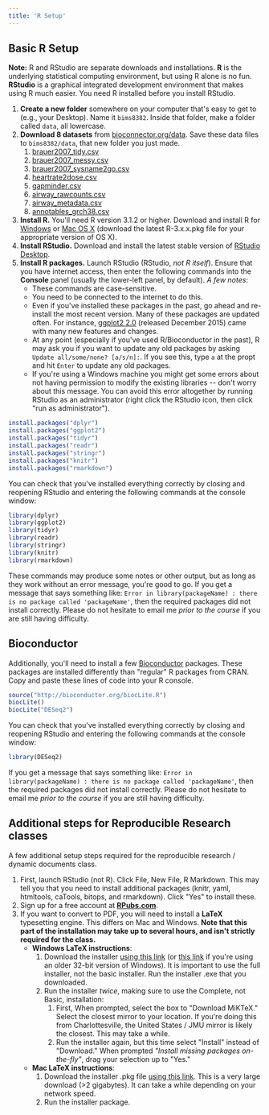 ```yaml
---
title: 'R Setup'
---
```


## Basic R Setup

**Note:** R and RStudio are separate downloads and installations. **R** is the underlying statistical computing environment, but using R alone is no fun. **RStudio** is a graphical integrated development environment that makes using R much easier. You need R installed before you install RStudio.

1. **Create a new folder** somewhere on your computer that's easy to get to (e.g., your Desktop). Name it `bims8382`. Inside that folder, make a folder called `data`, all lowercase. 
1. **Download 8 datasets** from [bioconnector.org/data](http://bioconnector.org/data/). Save these data files to `bims8382/data`, that new folder you just made.
    1. [brauer2007_tidy.csv](http://bioconnector.org/data/brauer2007_tidy.csv)
    1. [brauer2007_messy.csv](http://bioconnector.org/data/brauer2007_messy.csv)
    1. [brauer2007_sysname2go.csv](http://bioconnector.org/data/brauer2007_sysname2go.csv)
    1. [heartrate2dose.csv](http://bioconnector.org/data/heartrate2dose.csv)
    1. [gapminder.csv](http://bioconnector.org/data/gapminder.csv)
    1. [airway_rawcounts.csv](http://bioconnector.org/data/airway_rawcounts.csv)
    1. [airway_metadata.csv](http://bioconnector.org/data/airway_metadata.csv)
    1. [annotables_grch38.csv](http://bioconnector.org/data/annotables_grch38.csv)
1. **Install R.** You'll need R version 3.1.2 or higher. Download and install R for [Windows](http://cran.r-project.org/bin/windows/base/) or [Mac OS X](http://cran.r-project.org/bin/macosx/) (download the latest R-3.x.x.pkg file for your appropriate version of OS X).
1. **Install RStudio.** Download and install the latest stable version of [RStudio Desktop](https://www.rstudio.com/products/rstudio/download/).
1. **Install R packages.** Launch RStudio (RStudio, *not R itself*). Ensure that you have internet access, then enter the following commands into the **Console** panel (usually the lower-left panel, by default). _A few notes_:
    - These commands are case-sensitive. 
    - You need to be connected to the internet to do this.
    - Even if you've installed these packages in the past, go ahead and re-install the most recent version. Many of these packages are updated often. For instance, [ggplot2 2.0](http://blog.rstudio.org/2015/12/21/ggplot2-2-0-0/) (released December 2015) came with many new features and changes.
    - At any point (especially if you've used R/Bioconductor in the past), R may ask you if you want to update any old packages by asking `Update all/some/none? [a/s/n]:`. If you see this, type `a` at the propt and hit `Enter` to update any old packages. 
    - If you're using a Windows machine you might get some errors about not having permission to modify the existing libraries -- don't worry about this message. You can avoid this error altogether by running RStudio as an administrator (right click the RStudio icon, then click "run as administrator").

```r
install.packages("dplyr")
install.packages("ggplot2")
install.packages("tidyr")
install.packages("readr")
install.packages("stringr")
install.packages("knitr")
install.packages("rmarkdown")
```

You can check that you've installed everything correctly by closing and reopening RStudio and entering the following commands at the console window:

```r
library(dplyr)
library(ggplot2)
library(tidyr)
library(readr)
library(stringr)
library(knitr)
library(rmarkdown)
```

These commands may produce some notes or other output, but as long as they work without an error message, you're good to go. If you get a message that says something like: `Error in library(packageName) : there is no package called 'packageName'`, then the required packages did not install correctly. Please do not hesitate to email me _prior to the course_ if you are still having difficulty.

## Bioconductor

Additionally, you'll need to install a few [Bioconductor](http://bioconductor.org/) packages. These packages are installed differently than "regular" R packages from CRAN. Copy and paste these lines of code into your R console.

```r
source("http://bioconductor.org/biocLite.R")
biocLite()
biocLite("DESeq2")
```

You can check that you've installed everything correctly by closing and reopening RStudio and entering the following commands at the console window:

```r
library(DESeq2)
```

If you get a message that says something like: `Error in library(packageName) : there is no package called 'packageName'`, then the required packages did not install correctly. Please do not hesitate to email me _prior to the course_ if you are still having difficulty.

## Additional steps for Reproducible Research classes

A few additional setup steps required for the reproducible research / dynamic documents class.

1. First, launch RStudio (not R). Click File, New File, R Markdown. This may tell you that you need to install additional packages (knitr, yaml, htmltools, caTools, bitops, and rmarkdown). Click "Yes" to install these.
1. Sign up for a free account at **[RPubs.com](http://rpubs.com/)**.
1. If you want to convert to PDF, you will need to install a **LaTeX** typesetting engine. This differs on Mac and Windows. **Note that this part of the installation may take up to several hours, and isn't strictly required for the class.**
    - **Windows LaTeX instructions**:
        1. Download the installer [using this link](http://mirrors.ctan.org/systems/win32/miktex/setup/setup-2.9.5870-x64.exe) (or [this link](http://mirrors.ctan.org/systems/win32/miktex/setup/setup-2.9.5870.exe) if you're using an older 32-bit version of Windows). It is important to use the full installer, not the basic installer. Run the installer .exe that you downloaded.
        1. Run the installer _twice_, making sure to use the Complete, not Basic, installation:
            1. First, When prompted, select the box to "Download MiKTeX." Select the closest mirror to your location. If you're doing this from Charlottesville, the United States / JMU mirror is likely the closest. This may take a while.
            1. Run the installer again, but this time select "Install" instead of "Download." When prompted _"Install missing packages on-the-fly"_, drag your selection up to "Yes."
    - **Mac LaTeX instructions**:
        1. Download the installer .pkg file [using this link](http://tug.org/cgi-bin/mactex-download/MacTeX.pkg). This is a very large download (>2 gigabytes). It can take a while depending on your network speed.
        1. Run the installer package. 